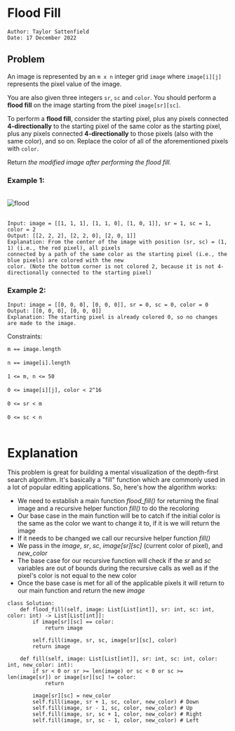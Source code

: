 # Flood Fill

```
Author: Taylor Sattenfield
Date: 17 December 2022
```

## Problem

An image is represented by an ```m x n``` integer grid ```image``` where ```image[i][j]``` represents the pixel value of the image.

You are also given three integers ```sr```, ```sc``` and ```color```. You should perform a <b>flood fill</b> on the image starting from the pixel ```image[sr][sc]```.

To perform a <b>flood fill</b>, consider the starting pixel, plus any pixels connected <b>4-directionally</b> to the starting pixel of the same color as the starting pixel, plus any pixels connected <b>4-directionally</b> to those pixels (also with the same color), and so on. Replace the color of all of the aforementioned pixels with ```color```.

Return <i>the modified image after performing the flood fill.</i>

### Example 1:
<br>
<img src="https://i.ibb.co/Lg2Fqns/flood.png" alt="flood" border="0"></a>
<br><br>

```
Input: image = [[1, 1, 1], [1, 1, 0], [1, 0, 1]], sr = 1, sc = 1, color = 2
Output: [[2, 2, 2], [2, 2, 0], [2, 0, 1]]
Explanation: From the center of the image with position (sr, sc) = (1, 1) (i.e., the red pixel), all pixels 
connected by a path of the same color as the starting pixel (i.e., the blue pixels) are colored with the new 
color. (Note the bottom corner is not colored 2, because it is not 4-directionally connected to the starting pixel)
```
### Example 2:

```
Input: image = [[0, 0, 0], [0, 0, 0]], sr = 0, sc = 0, color = 0
Output: [[0, 0, 0], [0, 0, 0]]
Explanation: The starting pixel is already colored 0, so no changes are made to the image.
```

Constraints:<br>

```m == image.length```<br><br>
```n == image[i].length```<br><br>
```1 <= m, n <= 50```<br><br>
```0 <= image[i][j], color < 2^16```<br><br>
```0 <= sr < m```<br><br>
```0 <= sc < n```<br><br>

# Explanation

This problem is great for building a mental visualization of the depth-first search algorithm. It's basically a "fill" function which are commonly used in a lot of popular editing applications. So, here's how the algorithm works:

<ul>
<li>We need to establish a main function <i>flood_fill()</i> for returning the final image and a recursive helper function <i>fill()</i> to do the recoloring
<li>Our base case in the main function will be to catch if the initial color is the same as the color we want to change it to, if it is we will return the image
<li>If it needs to be changed we call our recursive helper function <i>fill()</i>
<li>We pass in the <i>image</i>, <i>sr</i>, <i>sc</i>, <i>image[sr][sc]</i> (current color of pixel), and <i>new_color</i>
<li>The base case for our recursive function will check if the <i>sr</i> and <i>sc</i> variables are out of bounds during the recursive calls as well as if the pixel's color is not equal to the new color
<li>Once the base case is met for all of the applicable pixels it will return to our main function and return the new <i>image</i>
</ul>


``` python3
class Solution:
    def flood_fill(self, image: List[List[int]], sr: int, sc: int, color: int) -> List[List[int]]:
        if image[sr][sc] == color:
            return image
        
        self.fill(image, sr, sc, image[sr][sc], color)
        return image

    def fill(self, image: List[List[int]], sr: int, sc: int, color: int, new_color: int):
        if sr < 0 or sr >= len(image) or sc < 0 or sc >= len(image[sr]) or image[sr][sc] != color:
            return

        image[sr][sc] = new_color
        self.fill(image, sr + 1, sc, color, new_color) # Down 
        self.fill(image, sr - 1, sc, color, new_color) # Up
        self.fill(image, sr, sc + 1, color, new_color) # Right
        self.fill(image, sr, sc - 1, color, new_color) # Left
```
